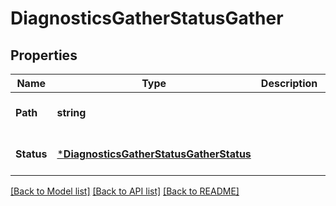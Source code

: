 # DiagnosticsGatherStatusGather

## Properties
Name | Type | Description | Notes
------------ | ------------- | ------------- | -------------
**Path** | **string** |  | [optional] [default to null]
**Status** | [***DiagnosticsGatherStatusGatherStatus**](DiagnosticsGatherStatusGatherStatus.md) |  | [optional] [default to null]

[[Back to Model list]](../README.md#documentation-for-models) [[Back to API list]](../README.md#documentation-for-api-endpoints) [[Back to README]](../README.md)



